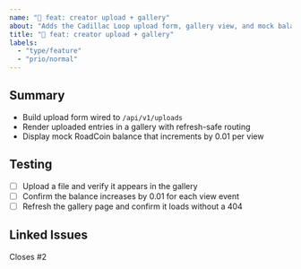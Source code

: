 ```yaml
---
name: "🧰 feat: creator upload + gallery"
about: "Adds the Cadillac Loop upload form, gallery view, and mock balance ticker."
title: "🧰 feat: creator upload + gallery"
labels:
  - "type/feature"
  - "prio/normal"
---
```


## Summary
- Build upload form wired to `/api/v1/uploads`
- Render uploaded entries in a gallery with refresh-safe routing
- Display mock RoadCoin balance that increments by 0.01 per view

## Testing
- [ ] Upload a file and verify it appears in the gallery
- [ ] Confirm the balance increases by 0.01 for each view event
- [ ] Refresh the gallery page and confirm it loads without a 404

## Linked Issues
Closes #2
